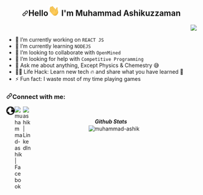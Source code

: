 <article class="markdown-body entry-content container-lg f5" itemprop="text">
  <h1 align="center">
    <a
      id="user-content-hello-im-muhammad-ashik"
      class="anchor"
      aria-hidden="true"
      href="#hello-im-soumyajit-behera"
      ><svg
        class="octicon octicon-link"
        viewBox="0 0 16 16"
        version="1.1"
        width="16"
        height="16"
        aria-hidden="true"
      >
        <path
          fill-rule="evenodd"
          d="M7.775 3.275a.75.75 0 001.06 1.06l1.25-1.25a2 2 0 112.83 2.83l-2.5 2.5a2 2 0 01-2.83 0 .75.75 0 00-1.06 1.06 3.5 3.5 0 004.95 0l2.5-2.5a3.5 3.5 0 00-4.95-4.95l-1.25 1.25zm-4.69 9.64a2 2 0 010-2.83l2.5-2.5a2 2 0 012.83 0 .75.75 0 001.06-1.06 3.5 3.5 0 00-4.95 0l-2.5 2.5a3.5 3.5 0 004.95 4.95l1.25-1.25a.75.75 0 00-1.06-1.06l-1.25 1.25a2 2 0 01-2.83 0z"
        ></path></svg></a
    >Hello<a
      target="_blank"
      rel="noopener noreferrer"
      href="https://raw.githubusercontent.com/ABSphreak/ABSphreak/master/gifs/Hi.gif"
      ><img
        src="https://raw.githubusercontent.com/ABSphreak/ABSphreak/master/gifs/Hi.gif"
        width="30px"
        style="max-width: 100%"
    /></a>
    I'm Muhammad Ashikuzzaman
  </h1>

  <p>
    <a
      target="_blank"
      rel="noopener noreferrer"
      href="https://camo.githubusercontent.com/b031dd766cfe15f73313260e8ef489bd6437fa30c84765973bb2fa059175789d/68747470733a2f2f692e70696e696d672e636f6d2f6f726967696e616c732f31382f61342f39342f31386134393439666339633830363731373264336239366533303265373039372e676966"
      ><img
        align="right"
        src="https://camo.githubusercontent.com/b031dd766cfe15f73313260e8ef489bd6437fa30c84765973bb2fa059175789d/68747470733a2f2f692e70696e696d672e636f6d2f6f726967696e616c732f31382f61342f39342f31386134393439666339633830363731373264336239366533303265373039372e676966"
        height="250"
        data-canonical-src="https://i.pinimg.com/originals/18/a4/94/18a4949fc9c8067172d3b96e302e7097.gif"
        style="max-width: 100%"
    /></a>
  </p>
  <br />
  <ul>
    <li>
      <g-emoji
        class="g-emoji"
        alias="telescope"
        fallback-src="https://github.githubassets.com/images/icons/emoji/unicode/1f52d.png"
        >🔭</g-emoji
      >
      I’m currently working on <code>REACT JS</code>
    </li>
    <li>
      <g-emoji
        class="g-emoji"
        alias="seedling"
        fallback-src="https://github.githubassets.com/images/icons/emoji/unicode/1f331.png"
        >🌱</g-emoji
      >
      I’m currently learning <code>NODEJS</code>
    </li>
    <li>
      <g-emoji
        class="g-emoji"
        alias="dancers"
        fallback-src="https://github.githubassets.com/images/icons/emoji/unicode/1f46f.png"
        >👯</g-emoji
      >
      I’m looking to collaborate with <code>OpenMined</code>
    </li>
    <li>
      <g-emoji
        class="g-emoji"
        alias="thinking"
        fallback-src="https://github.githubassets.com/images/icons/emoji/unicode/1f914.png"
        >🤔</g-emoji
      >
      I’m looking for help with <code>Competitive Programming</code>
    </li>
    <li>
      <g-emoji
        class="g-emoji"
        alias="speech_balloon"
        fallback-src="https://github.githubassets.com/images/icons/emoji/unicode/1f4ac.png"
        >💬</g-emoji
      >
      Ask me about anything, Except Physics & Chemestry
      <g-emoji
        class="g-emoji"
        alias="sweat_smile"
        fallback-src="https://github.githubassets.com/images/icons/emoji/unicode/1f605.png"
        >😅</g-emoji
      >
    </li>
    <li>
      <g-emoji
        class="g-emoji"
        alias="man_technologist"
        fallback-src="https://github.githubassets.com/images/icons/emoji/unicode/1f468-1f4bb.png"
        >👨&zwj;💻</g-emoji
      >
      Life Hack: Learn new tech
      <g-emoji
        class="g-emoji"
        alias="fire"
        fallback-src="https://github.githubassets.com/images/icons/emoji/unicode/1f525.png"
        >🔥</g-emoji
      >
      and share what you have learned
      <g-emoji
        class="g-emoji"
        alias="tada"
        fallback-src="https://github.githubassets.com/images/icons/emoji/unicode/1f389.png"
        >🎉</g-emoji
      >
    </li>
    <li>
      <g-emoji
        class="g-emoji"
        alias="zap"
        fallback-src="https://github.githubassets.com/images/icons/emoji/unicode/26a1.png"
        >⚡</g-emoji
      >
      Fun fact: I waste most of my time playing games
    </li>
  </ul>
  <h3>
    <a
      id="user-content-connect-with-me"
      class="anchor"
      aria-hidden="true"
      href="#connect-with-me"
      ><svg
        class="octicon octicon-link"
        viewBox="0 0 16 16"
        version="1.1"
        width="16"
        height="16"
        aria-hidden="true"
      >
        <path
          fill-rule="evenodd"
          d="M7.775 3.275a.75.75 0 001.06 1.06l1.25-1.25a2 2 0 112.83 2.83l-2.5 2.5a2 2 0 01-2.83 0 .75.75 0 00-1.06 1.06 3.5 3.5 0 004.95 0l2.5-2.5a3.5 3.5 0 00-4.95-4.95l-1.25 1.25zm-4.69 9.64a2 2 0 010-2.83l2.5-2.5a2 2 0 012.83 0 .75.75 0 001.06-1.06 3.5 3.5 0 00-4.95 0l-2.5 2.5a3.5 3.5 0 004.95 4.95l1.25-1.25a.75.75 0 00-1.06-1.06l-1.25 1.25a2 2 0 01-2.83 0z"
        ></path></svg></a
    >Connect with me:
  </h3>
  <p>
    <a href="http://fullstackdev.ezyro.com/" target="_blank" rel="nofollow"
      ><img
        align="left"
        alt="webpage"
        width="22px"
        src="https://raw.githubusercontent.com/iconic/open-iconic/master/svg/globe.svg"
        style="max-width: 100%"
    /></a>
    <a
      href="https://www.facebook.com/adrian.ahsin"
      target="_blank"
      rel="nofollow"
      ><img
        align="left"
        alt="muhammad-ashik | Facebook"
        width="22px"
        src="https://raw.githubusercontent.com/jmnote/z-icons/master/svg/facebook.svg"
        data-canonical-src="https://cdn.jsdelivr.net/npm/simple-icons@v3/icons/facebook.svg"
        style="max-width: 100%"
    /></a>
    <a
      href="https://www.linkedin.com/in/gdashik/"
      target="_blank"
      rel="nofollow"
      ><img
        align="left"
        alt="ashik  | LinkedIn"
        width="22px"
        src="https://camo.githubusercontent.com/d659d2bac00c01b42bffbae84bdc121e828b8fecd5b4949ffa2575f5d9e4a371/68747470733a2f2f63646e2e6a7364656c6976722e6e65742f6e706d2f73696d706c652d69636f6e734076332f69636f6e732f6c696e6b6564696e2e737667"
        data-canonical-src="https://cdn.jsdelivr.net/npm/simple-icons@v3/icons/linkedin.svg"
        style="max-width: 100%"
      />
    </a>
    <br />
  </p>

  <div align="center">
    <i><b>Github Stats</b></i>
    <br />
    <img
      align="center"
      alt="muhammad-ashik"
      src="https://github-readme-stats.vercel.app/api?username=Muhammad-Ashik&amp;show_icons=true"
      style="max-width: 100%"
    />
  </div>
</article>
